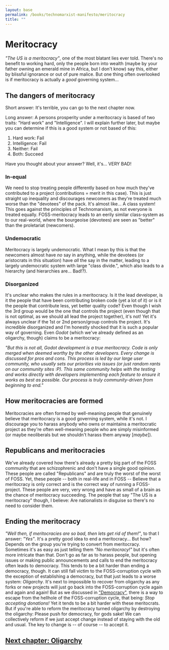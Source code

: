```yaml
---
layout: base
permalink: /books/technomarxist-manifesto/meritocracy
title: ""
---
```


# Meritocracy
*"The US is a meritocracy"*, one of the most blatant lies
ever told. There's no benefit to working hard, only the people
born into wealth (maybe by your father owning an emerald mine
in Africa, but I don't know) say this, either by blissful
ignorance or out of pure malice. But one thing often overlooked
is if meritocracy is actually a *good* governing system...

## The dangers of meritocracy
Short answer: It's terrible, you can go to the next chapter
now.

Long answer: A persons prosperity under a meritocracy is
based of two traits: "Hard work" and "Intelligence". I
will explain further later, but maybe you can determine
if this is a good system or not based of this:

1. Hard work:    Fail
2. Intelligence: Fail
3. Neither:      Fail
4. Both:         Succeed

Have you thought about your answer? Well, it's... VERY BAD!

### In-equal
We need to stop treating people differently based on how much
they've contributed to a project (contributions = merit in this
case). This is just straight up inequality and discourages
newcomers as they're treated much worse than the "devotees"
of the pack. It's almost like... A class system! This goes
against the principles of Technomarxism, as not everyone
is treated equally. FOSS-meritocracy leads to an eerily
similar class-system as to our real-world, where the
bourgeoise (devotees) are seen as "better" than the
proletariat (newcomers).

### Undemocratic
Meritocracy is largely undemocratic. What I mean by this is that
the newcomers almost have *no* say in anything, while the devotees
(or aristocrats in this situation) have *all* the say in the matter,
leading to a largely undemocratic system with large "class divide.",
which also leads to a hierarchy (and hierarchies are... Bad!?).

### Disorganized
It's unclear who makes the rules in a meritocracy. Is it the lead
developer, is it the people that have been contributing broken
code (yet a lot of it) or is it the people that contribute less,
yet better quality code? Even though I wish the 3rd group would
be the one that controls the project (even though that is not optimal,
as we should all lead the project together), it's not! Yet it's always
unclear if the 1st or 2nd person/group controls the project. It's
incredible disorganized and I'm honestly shocked that it is such
a popular way of governing. Even *Godot* (which we've already
defined as an oligarchy, though) claims to be a meritocracy:

*"But this is not all, Godot development is a true meritocracy. Code is only merged when deemed worthy by the
other developers. Every change is discussed for pros and cons.
This process is led by our large user community, who usually sets our priorities via issues (or just random rants
on our community sites :P). This same community helps with the testing and works directly with developers
implementing each feature to ensure it works as best as possible. Our process is truly community-driven from
beginning to end."*

## How meritocracies are formed
Meritocracies are often formed by well-meaning people that genuinely
believe that meritocracy is a good governing system, while it's not.
I discourage you to harass anybody who owns or maintains a
meritocratic project as they're often well-meaning people who are
simply misinformed (or maybe neoliberals but we shouldn't harass
them anyway \[*maybe*]).

## Republicans and meritocracies
We've already covered how there's already a pretty big part of the
FOSS community that are schizophrenic and don't have a single good opinion.
These people are called "Republicans" and are truly the worst of the worst
of FOSS. Yet, these people -- both in real-life and in FOSS -- Believe that
a meritocracy is only correct and is the correct way of running a FOSS-project.
These people are very, very wrong and have as small of a brain as the chance
of meritocracy succeeding. The people that say "The US is a meritocracy"
though, I believe: Are nationalists in disguise so there's no need to consider
them.

## Ending the meritocracy
*"Well then, if meritocracies are so bad, then lets get rid of them!"*, to that
I answer: *"Yes"*. It's a pretty good idea to end a meritocracy... But how?
Depends on the group you're trying to convert from meritocracy. Sometimes it's
as easy as just telling them *"No meritocracy!"* but it's often more intricate than
that. Don't go as far as to harass people, but opening issues or making public
announcements and calls to end the meritocracy often leads to democracy. This
tends to be a bit harder than ending a democracy, though. It can still fall
victim to the FOSS-corruption cycle with the exception of establishing a
democracy, but that just leads to a worse system: *Oligarchy*. It's next
to impossible to recover from oligarchy as any forks or new projects
will just go back into the FOSS-corruption cycle again and again and
again! But as we discussed in ["Democracy"](/books/technomarxist-manifesto/democracy),
there is a way to escape from the hellhole of the FOSS-corruption cycle,
that being: *Stop accepting donations!* Yet it tends to be a bit harder
with these meritocrats. But if you're able to reform the meritocracy
turned oligarchy by destroying the oligarchy: Please push for democracy,
for gods sake! We can collectively reform if we just accept change instead
of staying with the old and usual. The key to change is -- of course --
to accept it.

## [Next chapter: Oligarchy](/books/technomarxist-manifesto/oligarchy)
